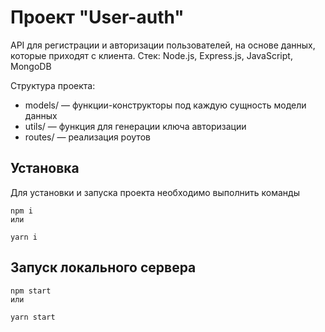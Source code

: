 # Проект "User-auth"

API для регистрации и авторизации пользователей, на основе данных, которые приходят с клиента. 
Стек: Node.js, Express.js, JavaScript, MongoDB 

Структура проекта:

- models/ — функции-конструкторы под каждую сущность модели данных
- utils/ — функция для генерации ключа авторизации
- routes/ — реализация роутов


## Установка
Для установки и запуска проекта необходимо выполнить команды

```
npm i
или
```

```
yarn i
```

## Запуск локального сервера

```
npm start
или
```

```
yarn start
```
